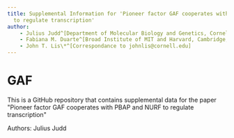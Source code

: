 ```yaml
---
title: Supplemental Information for 'Pioneer factor GAF cooperates with PBAP and NURF
  to regulate transcription'
author:
    - Julius Judd^[Department of Molecular Biology and Genetics, Cornell University, Ithaca, New York 14835, USA]
    - Fabiana M. Duarte^[Broad Institute of MIT and Harvard, Cambridge, MA 02142, USA]
    - John T. Lis\*^[Correspondance to johnlis@cornell.edu]
---
```

# GAF

This is a GitHub repository that contains supplemental data for the paper "Pioneer factor GAF cooperates with PBAP and NURF to regulate transcription" 

Authors:
Julius Judd
